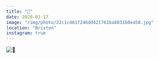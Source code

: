 ```yaml
---
title: "🍄"
date: 2020-01-17
image: "/img/photo/22c1c461f246dd421761ba8031b0ea58.jpg"
location: "Brixton"
instagram: true
---
```


![🍄](/img/photo/22c1c461f246dd421761ba8031b0ea58.jpg)
